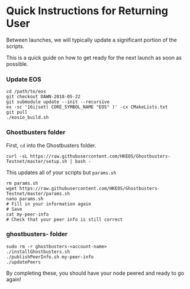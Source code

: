 # Quick Instructions for Returning User

Between launches, we will typically update a significant portion of the scripts. 

This is a quick guide on how to get ready for the next launch as soon as possible.

### Update EOS
```console
cd /path/to/eos
git checkout DAWN-2018-05-22
git submodule update --init --recursive
ex -sc '16i|set( CORE_SYMBOL_NAME "EOS" )' -cx CMakeLists.txt
git pull
./eosio_build.sh
```

### Ghostbusters folder

First, `cd` into the Ghostbusters folder.

```console
curl -sL https://raw.githubusercontent.com/HKEOS/Ghostbusters-Testnet/master/setup.sh | bash -
```
This updates all of your scripts but `params.sh`

```console
rm params.sh
wget https://raw.githubusercontent.com/HKEOS/Ghostbusters-Testnet/master/params.sh
nano params.sh
# Fill in your information again
# Save
cat my-peer-info
# Check that your peer info is still correct
```

### ghostbusters-<account-name> folder

```console
sudo rm -r ghostbusters-<account-name>
./installGhostbusters.sh
./publishPeerInfo.sh my-peer-info
./updatePeers
```

By completing these, you should have your node peered and ready to go again!
